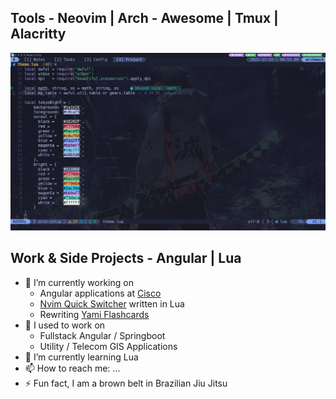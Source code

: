 ## Tools - Neovim | Arch - Awesome | Tmux | Alacritty
![daily driver](daily-driver.png)

## Work & Side Projects - Angular | Lua 
- 🔭 I’m currently working on
  - Angular applications at [Cisco](https://www.cisco.com/c/m/en_us/customer-experience/index.html)
  - [Nvim Quick Switcher](https://github.com/Everduin94/nvim-quick-switcher) written in Lua
  - Rewriting [Yami Flashcards](https://yami-flashcards.dev/)
- 🌳 I used to work on
  - Fullstack Angular / Springboot
  - Utility / Telecom GIS Applications
- 🌱 I’m currently learning Lua
- 📫 How to reach me: ...
- ⚡ Fun fact, I am a brown belt in Brazilian Jiu Jitsu
